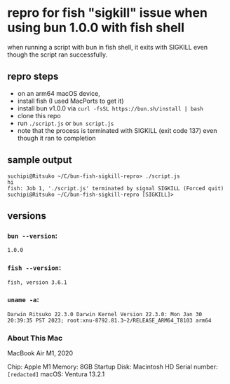 # repro for fish "sigkill" issue when using bun 1.0.0 with fish shell

when running a script with bun in fish shell, it exits with SIGKILL even though the script ran successfully.

## repro steps

- on an arm64 macOS device,
- install fish (I used MacPorts to get it)
- install bun v1.0.0 via `curl -fsSL https://bun.sh/install | bash`
- clone this repo
- run `./script.js` or `bun script.js`
- note that the process is terminated with SIGKILL (exit code 137) even though it ran to completion

## sample output

```
suchipi@Ritsuko ~/C/bun-fish-sigkill-repro> ./script.js
hi
fish: Job 1, './script.js' terminated by signal SIGKILL (Forced quit)
suchipi@Ritsuko ~/C/bun-fish-sigkill-repro [SIGKILL]>
```

## versions

### `bun --version`:

```
1.0.0
```

### `fish --version`:

```
fish, version 3.6.1
```

### `uname -a`:

```
Darwin Ritsuko 22.3.0 Darwin Kernel Version 22.3.0: Mon Jan 30 20:39:35 PST 2023; root:xnu-8792.81.3~2/RELEASE_ARM64_T8103 arm64
```

### About This Mac

MacBook Air
M1, 2020

Chip: Apple M1
Memory: 8GB
Startup Disk: Macintosh HD
Serial number: `[redacted]`
macOS: Ventura 13.2.1
